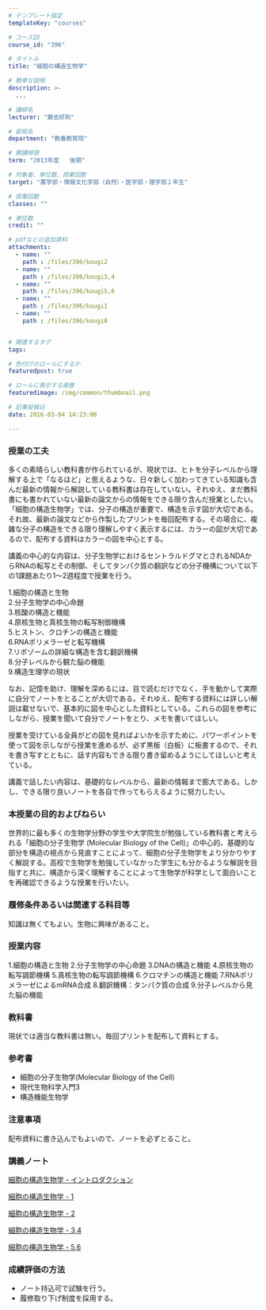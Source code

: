 ```yaml
---
# テンプレート指定
templateKey: "courses"

# コースID
course_id: "396"

# タイトル
title: "細胞の構造生物学"

# 簡単な説明
description: >-
  ...

# 講師名
lecturer: "藤吉好則"

# 部局名
department: "教養教育院"

# 開講時限
term: "2013年度	後期"

# 対象者、単位数、授業回数
target: "農学部・情報文化学部（自然）・医学部・理学部１年生"

# 授業回数
classes: ""

# 単位数
credit: ""

# pdfなどの追加資料
attachments: 
  - name: "" 
    path : /files/396/kougi2
  - name: "" 
    path : /files/396/kougi3,4
  - name: "" 
    path : /files/396/kougi5,6
  - name: "" 
    path : /files/396/kougi1
  - name: "" 
    path : /files/396/kougi0


# 関連するタグ
tags:

# 色付けのロールにするか
featuredpost: true

# ロールに表示する画像
featuredimage: /img/common/thumbnail.png

# 記事投稿日
date: 2016-03-04 14:23:00

---
```


### 授業の工夫

多くの素晴らしい教科書が作られているが、現状では、ヒトを分子レベルから理解する上で「なるほど」と思えるような、日々新しく加わってきている知識も含んだ最新の情報から解説している教科書は存在していない。それゆえ、まだ教科書にも書かれていない最新の論文からの情報をできる限り含んだ授業としたい。「細胞の構造生物学」では、分子の構造が重要で、構造を示す図が大切である。それ故、最新の論文などから作製したプリントを毎回配布する。その場合に、複雑な分子の構造をできる限り理解しやすく表示するには、カラーの図が大切であるので、配布する資料はカラーの図を中心とする。 

講義の中心的な内容は、分子生物学におけるセントラルドグマとされるNDAからRNAの転写とその制御、そしてタンパク質の翻訳などの分子機構について以下の1課題あたり1〜2週程度で授業を行う。 

1.細胞の構造と生物  
2.分子生物学の中心命題  
3.核酸の構造と機能  
4.原核生物と真核生物の転写制御機構  
5.ヒストン、クロチンの構造と機能  
6.RNAポリメラーゼと転写機構  
7.リボゾームの詳細な構造を含む翻訳機構  
8.分子レベルから観た脳の機能  
9.構造生理学の現状 

なお、記憶を助け、理解を深めるには、目で読むだけでなく、手を動かして実際に自分でノートをとることが大切である。それゆえ、配布する資料には詳しい解説は載せないで、基本的に図を中心とした資料としている。これらの図を参考にしながら、授業を聞いて自分でノートをとり、メモを書いてほしい。 

授業を受けている全員がどの図を見ればよいかを示すために、パワーポイントを使って図を示しながら授業を進めるが、必ず黒板（白板）に板書するので、それを書き写すとともに、話す内容もできる限り書き留めるようにしてほしいと考えている。 

講義で話したい内容は、基礎的なレベルから、最新の情報まで膨大である。しかし、できる限り良いノートを各自で作ってもらえるように努力したい。

### 本授業の目的およびねらい

世界的に最も多くの生物学分野の学生や大学院生が勉強している教科書と考えられる「細胞の分子生物学 (Molecular Biology of the Cell)」の中心的、基礎的な部分を構造の視点から見直すことによって、細胞の分子生物学をより分かりやすく解説する。高校で生物学を勉強していなかった学生にも分かるような解説を目指すと共に、構造から深く理解することによって生物学が科学として面白いことを再確認できるような授業を行いたい。 

### 履修条件あるいは関連する科目等

知識は無くてもよい。生物に興味があること。 

### 授業内容

1.細胞の構造と生物 2.分子生物学の中心命題 3.DNAの構造と機能 4.原核生物の転写調節機構 5.真核生物の転写調節機構 6.クロマチンの構造と機能 7.RNAポリメラーゼによるmRNA合成 8.翻訳機構：タンパク質の合成 9.分子レベルから見た脳の機能 

### 教科書

現状では適当な教科書は無い。毎回プリントを配布して資料とする。 

### 参考書

  * 細胞の分子生物学(Molecular Biology of the Cell)
  * 現代生物科学入門3
  * 構造機能生物学

### 注意事項

配布資料に書き込んでもよいので、ノートを必ずとること。

### 講義ノート


[細胞の構造生物学 - イントロダクション](/files/396/kougi0) 

[細胞の構造生物学 - 1](/files/396/kougi1) 

[細胞の構造生物学 - 2](/files/396/kougi2) 

[細胞の構造生物学 - 3,4](/files/396/kougi3,4) 

[細胞の構造生物学 - 5,6](/files/396/kougi5,6) 

### 成績評価の方法

  * ノート持込可で試験を行う。
  * 履修取り下げ制度を採用する。
